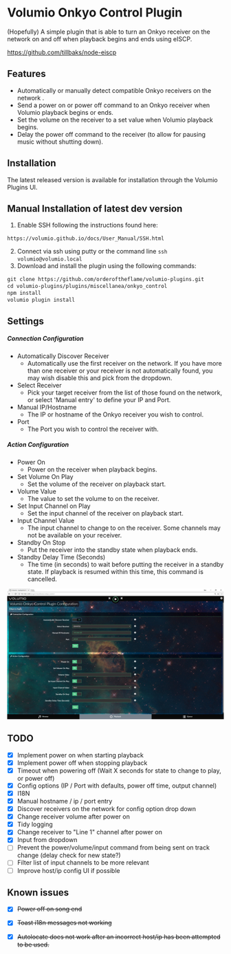 #       Volumio Onkyo Control Plugin

(Hopefully) A simple plugin that is able to turn an Onkyo receiver on the network on and off when playback begins and ends using eISCP.

https://github.com/tillbaks/node-eiscp

## Features

- Automatically or manually detect compatible Onkyo receivers on the network .
- Send a power on or power off command to an Onkyo receiver when Volumio playback begins or ends.
- Set the volume on the receiver to a set value when Volumio playback begins.
- Delay the power off command to the receiver (to allow for pausing music without shutting down).

## Installation

The latest released version is available for installation through the Volumio Plugins UI.

## Manual Installation of latest dev version

1. Enable SSH following the instructions found here:
```
https://volumio.github.io/docs/User_Manual/SSH.html
```
2. Connect via ssh using putty or the command line ```ssh volumio@volumio.local```
3. Download and install the plugin using the following commands:
```
git clone https://github.com/orderoftheflame/volumio-plugins.git
cd volumio-plugins/plugins/miscellanea/onkyo_control
npm install
volumio plugin install
```
## Settings
##### Connection Configuration
- Automatically Discover Receiver
    - Automatically use the first receiver on the network. If you have more than one receiver or your receiver is not automatically found, you may wish disable this and pick from the dropdown.
- Select Receiver
    - Pick your target receiver from the list of those found on the network, or select 'Manual entry' to define your IP and Port.
- Manual IP/Hostname
    - The IP or hostname of the Onkyo receiver you wish to control.
- Port
    - The Port you wish to control the receiver with.
##### Action Configuration
- Power On
    - Power on the receiver when playback begins.
- Set Volume On Play
    - Set the volume of the receiver on playback start.
- Volume Value
    - The value to set the volume to on the receiver.
- Set Input Channel on Play
    - Set the input channel of the receiver on playback start.
- Input Channel Value
    - The input channel to change to on the receiver. Some channels may not be available on your receiver.
- Standby On Stop
    - Put the receiver into the standby state when playback ends.
- Standby Delay Time (Seconds)
    - The time (in seconds) to wait before putting the receiver in a standby state. If playback is resumed within this time, this command is cancelled.


![Alt text](settings.jpg?raw=true "Settings and configuration")

## TODO

- [X] Implement power on when starting playback
- [X] Implement power off when stopping playback
- [X] Timeout when powering off (Wait X seconds for state to change to play, or power off)
- [X] Config options (IP / Port with defaults, power off time, output channel)
- [X] I18N
- [X] Manual hostname / ip / port entry
- [X] Discover receivers on the network for config option drop down
- [X] Change receiver volume after power on
- [X] Tidy logging
- [X] Change receiver to "Line 1" channel after power on
- [X] Input from dropdown
- [ ] Prevent the power/volume/input command from being sent on track change (delay check for new state?)
- [ ] Filter list of input channels to be more relevant
- [ ] Improve host/ip config UI if possible

## Known issues

- [X] ~~Power off on song end~~
- [X] ~~Toast i18n messages not working~~
- [X] ~~Autolocate does not work after an incorrect host/ip has been attempted to be used.~~











